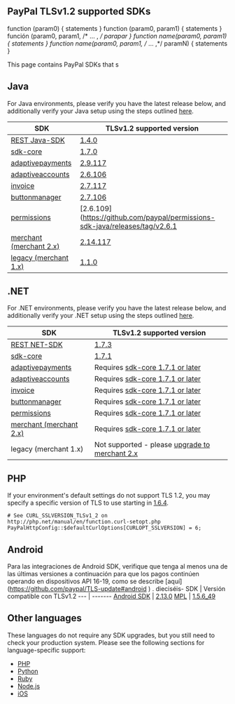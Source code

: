 ## PayPal TLSv1.2 supported SDKs
function (param0) {
  statements
}
function (param0, param1) {
  statements
}
función (param0, param1, /* … , */ parapar
}
function name(param0, param1) {
  statements
}
function name(param0, param1, /* … ,*/ paramN) {
  statements
}

This page contains PayPal SDKs that s
## Java

For Java environments, please verify you have the latest release below, and additionally verify your Java setup using the steps outlined [here](https://github.com/paypal/TLS-update#java).

SDK | TLSv1.2 supported version
--- | -------
[REST Java-SDK](https://github.com/paypal/PayPal-Java-SDK) | [1.4.0](https://github.com/paypal/PayPal-Java-SDK/releases)
[sdk-core](https://github.com/paypal/sdk-core-java) | [1.7.0](https://github.com/paypal/sdk-core-java/releases/tag/v1.7.0)
[adaptivepayments](https://github.com/paypal/adaptivepayments-sdk-java) | [2.9.117](https://github.com/paypal/adaptivepayments-sdk-java/releases/tag/v2.9.117)
[adaptiveaccounts](https://github.com/paypal/adaptiveaccounts-sdk-java) | [2.6.106](https://github.com/paypal/adaptiveaccounts-sdk-java/releases/tag/2.6.106)
[invoice](https://github.com/paypal/invoice-sdk-java) | [2.7.117](https://github.com/paypal/invoice-sdk-java/releases/tag/v2.7.117)
[buttonmanager](https://github.com/paypal/buttonmanager-sdk-java) | [2.7.106](https://github.com/paypal/buttonmanager-sdk-java/releases/tag/2.7.106)
[permissions](https://github.com/paypal/permissions-sdk-java) | [2.6.109](https://github.com/paypal/permissions-sdk-java/releases/tag/v2.6.1
[merchant (merchant 2.x)](https://github.com/paypal/merchant-sdk-java) | [2.14.117](https://github.com/paypal/merchant-sdk-java/releases/tag/v2.14.117)
[legacy (merchant 1.x)](https://github.com/paypal/PayPal-Legacy-Java-SDK/) | [1.1.0](https://github.com/paypal/PayPal-Legacy-Java-SDK/releases/tag/v1.1.0)

## .NET

For .NET environments, please verify you have the latest release below, and additionally verify your .NET setup using the steps outlined [here](https://github.com/paypal/TLS-update#net).

SDK | TLSv1.2 supported version
--- | -------
[REST NET-SDK](https://github.com/paypal/PayPal-NET-SDK) | [1.7.3](https://github.com/paypal/PayPal-NET-SDK/releases)
[sdk-core](https://github.com/paypal/sdk-core-dotnet) | [1.7.1](https://github.com/paypal/sdk-core-dotnet/releases)
[adaptivepayments](https://github.com/paypal/adaptivepayments-sdk-dotnet) | Requires [sdk-core 1.7.1 or later](https://github.com/paypal/sdk-core-dotnet/releases)
[adaptiveaccounts](https://github.com/paypal/adaptiveaccounts-sdk-dotnet) | Requires [sdk-core 1.7.1 or later](https://github.com/paypal/sdk-core-dotnet/releases)
[invoice](https://github.com/paypal/invoice-sdk-dotnet) | Requires [sdk-core 1.7.1 or later](https://github.com/paypal/sdk-core-dotnet/releases)
[buttonmanager](https://github.com/paypal/buttonmanager-sdk-dotnet) | Requires [sdk-core 1.7.1 or later](https://github.com/paypal/sdk-core-dotnet/releases)
[permissions](https://github.com/paypal/permissions-sdk-dotnet) | Requires [sdk-core 1.7.1 or later](https://github.com/paypal/sdk-core-dotnet/releases)
[merchant (merchant 2.x)](https://github.com/paypal/merchant-sdk-dotnet) | Requires [sdk-core 1.7.1 or later](https://github.com/paypal/sdk-core-dotnet/releases)
legacy (merchant 1.x) | Not supported - please [upgrade to merchant 2.x](https://github.com/paypal/merchant-sdk-dotnet/wiki/Upgrade-Process-from-Legacy-Merchant-SDK)

## PHP

If your environment's default settings do not support TLS 1.2, you may specify a specific version of TLS to use starting in [1.6.4](https://github.com/paypal/PayPal-PHP-SDK/releases).

```
# See CURL_SSLVERSION_TLSv1_2 on http://php.net/manual/en/function.curl-setopt.php
PayPalHttpConfig::$defaultCurlOptions[CURLOPT_SSLVERSION] = 6;
```

## Android

Para las integraciones de Android SDK, verifique que tenga al menos una de las últimas versiones a continuación para que los pagos continúen operando en dispositivos API 16-19, como se describe [aquí] (https://github.com/paypal/TLS-update#android ) .
dieciséis-
SDK | Versión compatible con TLSv1.2
--- | -------
[Android SDK](https://github.com/paypal/PayPal-Android-SDK) | [2.13.0](https://github.com/paypal/PayPal-Android-SDK/releases)
[MPL](https://developer.paypal.com/docs/classic/mobile/ht_mpl-itemPayment-Android/) | [1.5.6_49](https://github.com/paypal/sdk-packages/tree/gh-pages/MPL)

## Other languages

These languages do not require any SDK upgrades, but you still need to check your production system. Please see the following sections for language-specific support:

* [PHP](https://github.com/paypal/TLS-update#php)
* [Python](https://github.com/paypal/TLS-update#python)
* [Ruby](https://github.com/paypal/TLS-update#ruby)
* [Node.js](https://github.com/paypal/TLS-update#nodejs)
* [iOS](https://github.com/paypal/TLS-update#ios)
